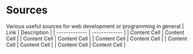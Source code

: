 # Sources
Various useful sources for web development or programming in general
| Link | Description |
| ------------- | ------------- |
| Content Cell  | Content Cell  | 
| Content Cell  | Content Cell  | 
| Content Cell  | Content Cell  | 
| Content Cell  | Content Cell  | 
| Content Cell  | Content Cell  | 




